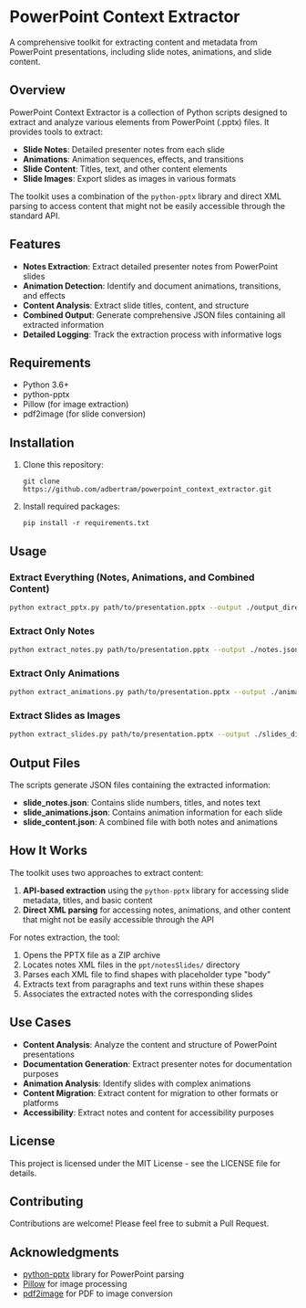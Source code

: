 # PowerPoint Context Extractor

A comprehensive toolkit for extracting content and metadata from PowerPoint presentations, including slide notes, animations, and slide content.

## Overview

PowerPoint Context Extractor is a collection of Python scripts designed to extract and analyze various elements from PowerPoint (.pptx) files. It provides tools to extract:

- **Slide Notes**: Detailed presenter notes from each slide
- **Animations**: Animation sequences, effects, and transitions
- **Slide Content**: Titles, text, and other content elements
- **Slide Images**: Export slides as images in various formats

The toolkit uses a combination of the `python-pptx` library and direct XML parsing to access content that might not be easily accessible through the standard API.

## Features

- **Notes Extraction**: Extract detailed presenter notes from PowerPoint slides
- **Animation Detection**: Identify and document animations, transitions, and effects
- **Content Analysis**: Extract slide titles, content, and structure
- **Combined Output**: Generate comprehensive JSON files containing all extracted information
- **Detailed Logging**: Track the extraction process with informative logs

## Requirements

- Python 3.6+
- python-pptx
- Pillow (for image extraction)
- pdf2image (for slide conversion)

## Installation

1. Clone this repository:
   ```
   git clone https://github.com/adbertram/powerpoint_context_extractor.git
   ```

2. Install required packages:
   ```
   pip install -r requirements.txt
   ```

## Usage

### Extract Everything (Notes, Animations, and Combined Content)

```bash
python extract_pptx.py path/to/presentation.pptx --output ./output_directory
```

### Extract Only Notes

```bash
python extract_notes.py path/to/presentation.pptx --output ./notes.json
```

### Extract Only Animations

```bash
python extract_animations.py path/to/presentation.pptx --output ./animations.json
```

### Extract Slides as Images

```bash
python extract_slides.py path/to/presentation.pptx --output ./slides_directory --format png --dpi 300
```

## Output Files

The scripts generate JSON files containing the extracted information:

- **slide_notes.json**: Contains slide numbers, titles, and notes text
- **slide_animations.json**: Contains animation information for each slide
- **slide_content.json**: A combined file with both notes and animations

## How It Works

The toolkit uses two approaches to extract content:

1. **API-based extraction** using the `python-pptx` library for accessing slide metadata, titles, and basic content
2. **Direct XML parsing** for accessing notes, animations, and other content that might not be easily accessible through the API

For notes extraction, the tool:
1. Opens the PPTX file as a ZIP archive
2. Locates notes XML files in the `ppt/notesSlides/` directory
3. Parses each XML file to find shapes with placeholder type "body"
4. Extracts text from paragraphs and text runs within these shapes
5. Associates the extracted notes with the corresponding slides

## Use Cases

- **Content Analysis**: Analyze the content and structure of PowerPoint presentations
- **Documentation Generation**: Extract presenter notes for documentation purposes
- **Animation Analysis**: Identify slides with complex animations
- **Content Migration**: Extract content for migration to other formats or platforms
- **Accessibility**: Extract notes and content for accessibility purposes

## License

This project is licensed under the MIT License - see the LICENSE file for details.

## Contributing

Contributions are welcome! Please feel free to submit a Pull Request.

## Acknowledgments

- [python-pptx](https://python-pptx.readthedocs.io/) library for PowerPoint parsing
- [Pillow](https://pillow.readthedocs.io/) for image processing
- [pdf2image](https://github.com/Belval/pdf2image) for PDF to image conversion
